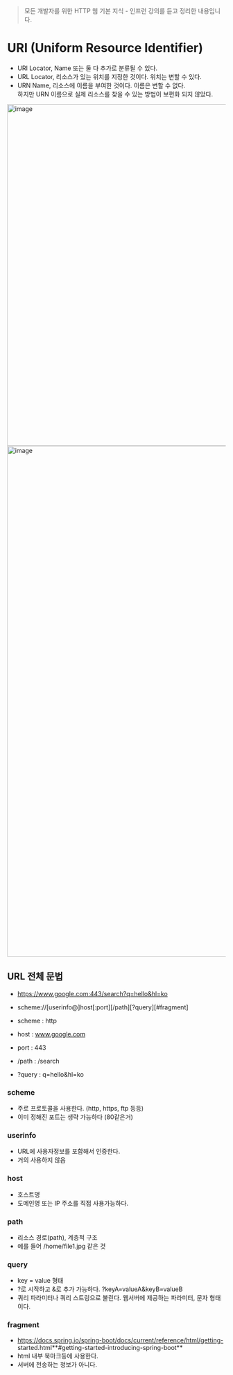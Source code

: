 > 모든 개발자를 위한 HTTP 웹 기본 지식 - 인프런 강의를 듣고 정리한 내용입니다.

# URI (Uniform Resource Identifier)
- URI
Locator, Name 또는 둘 다 추가로 분류될 수 있다.
- URL
Locator, 리소스가 있는 위치를 지정한 것이다. 위치는 변할 수 있다.
- URN
Name, 리소스에 이름을 부여한 것이다. 이름은 변할 수 없다. </br>
하지만 URN 이름으로 실제 리소스를 찾을 수 있는 방법이 보편화 되지 않았다.

<img width="788" alt="image" src="https://github.com/soyeong125/TIL/assets/57309311/dcf5b81e-9437-4f9e-8095-3d3431e2b47b">
<img width="1178" alt="image" src="https://github.com/soyeong125/TIL/assets/57309311/14968dcb-c76a-440e-ae35-c6892fa16df6">

## URL 전체 문법
- https://www.google.com:443/search?q=hello&hl=ko
- scheme://[userinfo@]host[:port][/path][?query][#fragment]

- scheme : http
- host : www.google.com
- port : 443
- /path : /search
- ?query : q=hello&hl=ko

### scheme
- 주로 프로토콜을 사용한다. (http, https, ftp 등등)
- 이미 정해진 포트는 생략 가능하다 (80같은거)

### userinfo
- URL에 사용자정보를 포함해서 인증한다.
- 거의 사용하지 않음

### host
- 호스트명
- 도메인명 또는 IP 주소를 직접 사용가능하다.

### path
- 리소스 경로(path), 계층적 구조
- 예를 들어 /home/file1.jpg 같은 것

### query
- key = value 형태
- ?로 시작하고 &로 추가 가능하다. ?keyA=valueA&keyB=valueB
- 쿼리 파라미터나 쿼리 스트링으로 불린다. 웹서버에 제공하는 파라미터, 문자 형태이다.

### fragment
- https://docs.spring.io/spring-boot/docs/current/reference/html/getting-
started.html**#getting-started-introducing-spring-boot**
- html 내부 북마크등에 사용한다.
- 서버에 전송하는 정보가 아니다.
